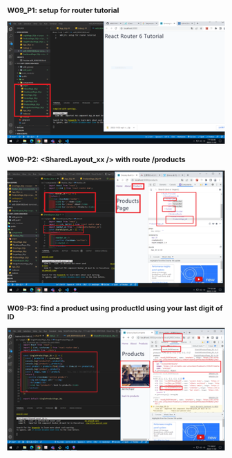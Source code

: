 ### W09_P1: setup for router tutorial

![](w09-p1.png)

### W09-P2: <SharedLayout_xx /> with route /products

![](w09-p2.png)

### W09-P3: find a product using productId using your last digit of ID

![](w09-p3.png)
